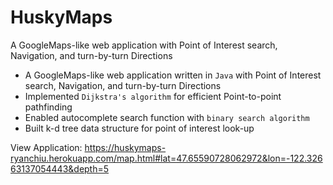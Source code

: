 # HuskyMaps

A GoogleMaps-like web application with Point of Interest search, Navigation, and turn-by-turn Directions
- A GoogleMaps-like web application written in `Java` with Point of Interest search, Navigation, and turn-by-turn Directions
- Implemented `Dijkstra's algorithm` for efficient Point-to-point pathfinding
- Enabled autocomplete search function with `binary search algorithm`
- Built k-d tree data structure for point of interest look-up

View Application:
https://huskymaps-ryanchiu.herokuapp.com/map.html#lat=47.65590728062972&lon=-122.32663137054443&depth=5
